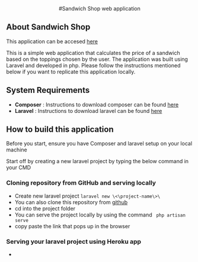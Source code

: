 <p align="center">
	#Sandwich Shop web application
</p>

## About Sandwich Shop

This application can be accesed [here](https://sandwichshop.herokuapp.com/)

This is a simple web application that calculates the price of a sandwich based on the toppings chosen by the user.
The application was built using Laravel and developed in php. Please follow the instructions mentioned below if you want to replicate this application locally.

## System Requirements
- <b>Composer</b> : Instructions  to download composer can be found [here](https://getcomposer.org/doc/00-intro.md)
- <b>Laravel</b> : Instructions to download laravel can be found [here](https://laravel.com/docs/8.x/installation)

## How to build this application

Before you start, ensure you have Composer and laravel setup on your local machine

Start off by creating a new laravel project by typing the below command in your CMD 
 
### Cloning repository from GitHub and serving locally
- Create new laravel project 
``` laravel new \<\project-name\>\ ```
- You can also clone this repository from [github](https://docs.github.com/en/free-pro-team@latest/github/creating-cloning-and-archiving-repositories/cloning-a-repository)
- cd into the project folder
- You can serve the project locally by using the command 
``` php artisan serve```
- copy paste the link that pops up in the browser

### Serving your laravel project using Heroku app
- 

